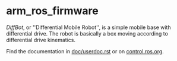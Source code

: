 # arm_ros_firmware

   *DiffBot*, or ''Differential Mobile Robot'', is a simple mobile base with differential drive.
   The robot is basically a box moving according to differential drive kinematics.

Find the documentation in [doc/userdoc.rst](doc/userdoc.rst) or on [control.ros.org](https://control.ros.org/master/doc/ros2_control_demos/example_2/doc/userdoc.html).

